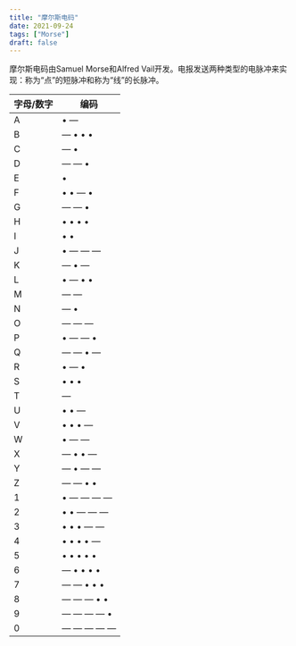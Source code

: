 ```yaml
---
title: "摩尔斯电码"
date: 2021-09-24
tags: ["Morse"]
draft: false
---
```


摩尔斯电码由Samuel Morse和Alfred Vail开发。电报发送两种类型的电脉冲来实现：称为“点”的短脉冲和称为“线”的长脉冲。

| 字母/数字 | 编码      |
| --------- | --------- |
| A         | • ―       |
| B         | ― • • •   |
| C         | ― •       |
| D         | ― ― •      |
| E         | •         |
| F         | • • ― •   |
| G         | ― ― •      |
| H         | • • • •   |
| I         | • •       |
| J         | • ― ― ―     |
| K         | ― • ―     |
| L         | • ― • •   |
| M         | ― ―        |
| N         | ― •       |
| O         | ― ― ―       |
| P         | • ― ― •    |
| Q         | ― ― • ―    |
| R         | • ― •     |
| S         | • • •     |
| T         | ―         |
| U         | • • ―     |
| V         | • • • ―   |
| W         | • ― ―      |
| X         | ― • • ―   |
| Y         | ― • ― ―    |
| Z         | ― ― • •    |
| 1         | • ― ― ― ―    |
| 2         | • • ― ― ―   |
| 3         | • • • ― ―  |
| 4         | • • • • ― |
| 5         | • • • • • |
| 6         | ― • • • • |
| 7         | ― ― • • •   |
| 8         | ― ― ― • •    |
| 9         | ― ― ― ― •     |
| 0         | ― ― ― ― ―     |


